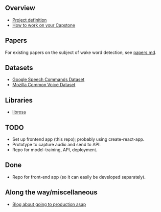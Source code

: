 ## Overview

- [Project definition](https://docs.google.com/document/d/1OT4Ia46U7MTkquMIEYaLrGxiw7zxvn0Db_ogwX9X0kw/edit)
- [How to work on your Capstone](https://docs.google.com/document/d/1h-XXeTrYdn_SWidsiF9iBrdtkksXJJjm-TYWXep74fE/edit)

## Papers

For existing papers on the subject of wake word detection, see [papers.md](papers.md).

## Datasets

- [Google Speech Commands Dataset](https://ai.googleblog.com/2017/08/launching-speech-commands-dataset.html)
- [Mozilla Common Voice Dataset](https://commonvoice.mozilla.org/en/datasets)

## Libraries

- [librosa](https://librosa.org/doc/latest/tutorial.html)

## TODO

- Set up frontend app (this repo); probably using create-react-app.
- Prototype to capture audio and send to API.
- Repo for model-training, API, deployment.

## Done

- Repo for front-end app (so it can easily be developed separately).

## Along the way/miscellaneous

- [Blog about going to production asap](https://www.bodyworkml.com/posts/scikit-learn-meet-production)
